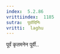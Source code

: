 ```yaml
---
index:  5.2.86
vrittiindex:  1185
sutra:  पूर्वादिनिः
vritti:  laghu 
---
```


पूर्वं कृतमनेन पूर्वी..

